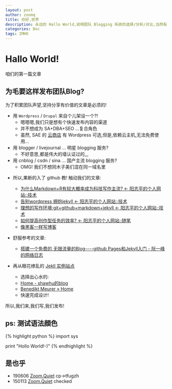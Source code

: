 ```yaml
---
layout: post
author: zoomq
title: 你好,世界
description: 永远的 Hallo World,说明团队 Blogging 系统的选择/分析/对比,当然有结论...
categories: Doc
tags: IMHO
---
```


Hallo World!
==================

咱们的第一篇文章

为毛要这样发布团队Blog?
------------------------------

为了积累团队声望,坚持分享有价值的文章是必须的!

- 用 `Wordpress` / `Drupal` 来自个儿架设一个?! 
    - 嗯嗯嗯,我们只是想有个快速发布内容的渠道
    - 并不想成为 SA+DBA+SEO ...复合角色
    - 虽然, SAE 的 [云商店](http://www.yunshangdian.com/?a=item&id=23) 有 Wordpress 可选,但是,依赖云主机,无法免费使用...
- 用 blogger / livejournal ... 明星 blogging 服务?
    - 不好意思,都是伟大的墙认证过的,,,
- 用 cnblog / csdn / sina ... 国产主流 blogging 服务?
    - OMG! 我们不想同木子美们混在同一域名里

<!--more-->

- 所以,果断的入了 github 教! 触动我们的文章:
    - [为什么Markdown+R有较大概率成为科技写作主流? ← 阳志平的个人网站::技术](http://www.yangzhiping.com/tech/r-markdown-knitr.html)
    - [告别wordpress,拥抱jekyll ← 阳志平的个人网站::技术](http://www.yangzhiping.com/tech/wordpress-to-jekyll.html)
    - [理想的写作环境:git+github+markdown+jekyll ← 阳志平的个人网站::技术](http://www.yangzhiping.com/tech/writing-space.html)
    - [如何提高创作型任务的效率? ← 阳志平的个人网站::随笔](http://www.yangzhiping.com/psy/flow.html)
    - [像黑客一样写博客](http://kyle.xlau.org/posts/blogging-like-a-hacker.html)
    
- 舒服参考的文章:
    - [搭建一个免费的,无限流量的Blog----github Pages和Jekyll入门 - 阮一峰的网络日志](http://www.ruanyifeng.com/blog/2012/08/blogging_with_jekyll.html)
- 再从眼花缭乱的 [Jekll 实例站点](https://github.com/mojombo/jekyll/wiki/Sites)
    - 选择出心水的:
    - [Home - shawhu的blog](http://shawhu.org/)
    - [Benedikt Meurer » Home](http://benediktmeurer.de/)
    - 快速完成设计!


所以,我们来,我们写,我们发布!


ps: 测试语法顔色
------------------------------

{% highlight python %}
import sys

print "Hollo World!-)"
{% endhighlight %}



## 是也乎

- 190606 [Zoom.Quiet](http://zoomquiet.io/) cp->tfugzh
- 150113 [Zoom.Quiet](http://zoomquiet.io/) checked




